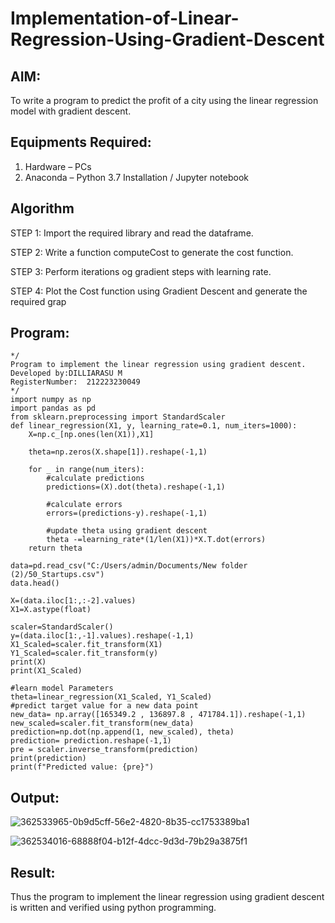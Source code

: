 # Implementation-of-Linear-Regression-Using-Gradient-Descent

## AIM:
To write a program to predict the profit of a city using the linear regression model with gradient descent.

## Equipments Required:
1. Hardware – PCs
2. Anaconda – Python 3.7 Installation / Jupyter notebook

## Algorithm

 STEP 1:
Import the required library and read the dataframe.

STEP 2:
Write a function computeCost to generate the cost function.

STEP 3:
Perform iterations og gradient steps with learning rate.

STEP 4:
Plot the Cost function using Gradient Descent and generate the required grap

## Program:
```
*/
Program to implement the linear regression using gradient descent.
Developed by:DILLIARASU M
RegisterNumber:  212223230049
*/
import numpy as np
import pandas as pd 
from sklearn.preprocessing import StandardScaler 
def linear_regression(X1, y, learning_rate=0.1, num_iters=1000):
    X=np.c_[np.ones(len(X1)),X1]
    
    theta=np.zeros(X.shape[1]).reshape(-1,1)
    
    for _ in range(num_iters):
        #calculate predictions
        predictions=(X).dot(theta).reshape(-1,1)
        
        #calculate errors
        errors=(predictions-y).reshape(-1,1)
        
        #update theta using gradient descent 
        theta -=learning_rate*(1/len(X1))*X.T.dot(errors)
    return theta

data=pd.read_csv("C:/Users/admin/Documents/New folder (2)/50_Startups.csv")
data.head()

X=(data.iloc[1:,:-2].values)
X1=X.astype(float)

scaler=StandardScaler()
y=(data.iloc[1:,-1].values).reshape(-1,1)
X1_Scaled=scaler.fit_transform(X1)
Y1_Scaled=scaler.fit_transform(y)
print(X)
print(X1_Scaled)

#learn model Parameters
theta=linear_regression(X1_Scaled, Y1_Scaled)
#predict target value for a new data point
new_data= np.array([165349.2 , 136897.8 , 471784.1]).reshape(-1,1)
new_scaled=scaler.fit_transform(new_data)
prediction=np.dot(np.append(1, new_scaled), theta)
prediction= prediction.reshape(-1,1)
pre = scaler.inverse_transform(prediction)
print(prediction)
print(f"Predicted value: {pre}")

```

## Output:

![362533965-0b9d5cff-56e2-4820-8b35-cc1753389ba1](https://github.com/user-attachments/assets/fe0f6c51-3194-448c-b472-2c3afbf74cda)

![362534016-68888f04-b12f-4dcc-9d3d-79b29a3875f1](https://github.com/user-attachments/assets/e1d95df3-0a5c-4b3c-86e0-ce2690f5e880)


## Result:
Thus the program to implement the linear regression using gradient descent is written and verified using python programming.
